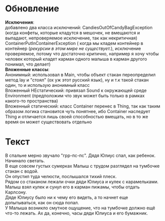 # Обновление
**Исключения**:   
добавлено два класса исключений: CandiesOutOfCandyBagException (когда конфеты, которые кладутся в мешочек, не вмещаются и выпадают, непроверяемое исключение, так как некритичная)   
ContainerPutInContainerException ( когда мы кладем контейнер в контейнер (*рекурсии в этом мире не существует.*), исключение проверяемое, потому что достаточно критично, например я хочу чтобы человек который кладет карман одного малыша в карман другого понимал, что делает)  
**Вложенные классы**:  
Анонимный: использовал в Main, чтобы объект стакан переопределил метод lay и "стоял" (ох уж этот русский язык), ну и т.к такой стакан один, то и использую анонимный класс  
Вложенный НЕстатический: привязал Sound к окружающей среде Environment (предположим что звук может быть только в рамках какого-то пространства)  
Вложенный статический: класс Container перенес в Thing, так как таким образом логика становится чуть понятнее, ибо Container наследует Thing и отличается лишь своей способностью вмещать, но в то же время он может существовать отдельно
# Текст 
В спальне мерно звучало "грр-пс-пс". Дядя Юлиус спал, как ребенок. Начинало светать.  
В еще совсем густых сумерках Малыш с трудом разглядел на тумбочке стакан с водой.    
 Он опустил туда челюсти, послышался тихий плеск.  
Рядом со стаканом лежали очки дяди Юлиуса и кулек с карамельками.    
Малыш взял кулек и сунул его в карман пижамы, чтобы отдать Карлсону.  
Дяде Юлиусу было ни к чему его видеть, а то начнет еще допытываться, как он сюда попал.   
У Малыша возникло смутное ощущение, что на тумбочке должно ещё что-то лежать. Ах да, конечно, часы дяди Юлиуса и его бумажник.  
